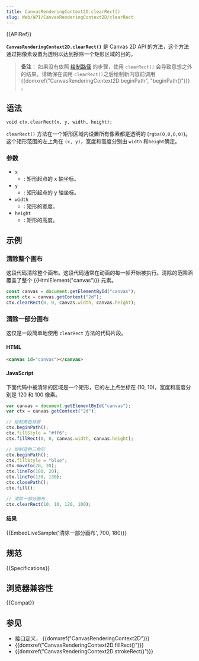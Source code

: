 ```yaml
---
title: CanvasRenderingContext2D.clearRect()
slug: Web/API/CanvasRenderingContext2D/clearRect
---
```


{{APIRef}}

**`CanvasRenderingContext2D.clearRect()`** 是 Canvas 2D API 的方法，这个方法通过把像素设置为透明以达到擦除一个矩形区域的目的。

> **备注：** 如果没有依照 [绘制路径](/zh-CN/docs/Web/API/Canvas_API/Tutorial/Drawing_shapes#%E7%BB%98%E5%88%B6%E8%B7%AF%E5%BE%84) 的步骤，使用 `clearRect()` 会导致意想之外的结果。请确保在调用 `clearRect()`之后绘制新内容前调用{{domxref("CanvasRenderingContext2D.beginPath", "beginPath()")}} 。

## 语法

```
void ctx.clearRect(x, y, width, height);
```

`clearRect()` 方法在一个矩形区域内设置所有像素都是透明的 (`rgba(0,0,0,0)`)。这个矩形范围的左上角在 `(x, y)`，宽度和高度分别由 `width` 和`height`确定。

### 参数

- `x`
  - : 矩形起点的 x 轴坐标。
- `y`
  - : 矩形起点的 y 轴坐标。
- `width`
  - : 矩形的宽度。
- `height`
  - : 矩形的高度。

## 示例

### 清除整个画布

这段代码清除整个画布。这段代码通常在动画的每一帧开始被执行。清除的范围涵覆盖了整个 {{HtmlElement("canvas")}} 元素。

```js
const canvas = document.getElementById("canvas");
const ctx = canvas.getContext("2d");
ctx.clearRect(0, 0, canvas.width, canvas.height);
```

### 清除一部分画布

这仅是一段简单地使用 `clearRect` 方法的代码片段。

#### HTML

```html
<canvas id="canvas"></canvas>
```

#### JavaScript

下面代码中被清除的区域是一个矩形，它的左上点坐标在 (10, 10)，宽度和高度分别是 120 和 100 像素。

```js
var canvas = document.getElementById("canvas");
var ctx = canvas.getContext("2d");

// 绘制黄色背景
ctx.beginPath();
ctx.fillStyle = "#ff6";
ctx.fillRect(0, 0, canvas.width, canvas.height);

// 绘制蓝色三角形
ctx.beginPath();
ctx.fillStyle = "blue";
ctx.moveTo(20, 20);
ctx.lineTo(180, 20);
ctx.lineTo(130, 130);
ctx.closePath();
ctx.fill();

// 清除一部分画布
ctx.clearRect(10, 10, 120, 100);
```

#### 结果

{{EmbedLiveSample('清除一部分画布', 700, 180)}}

## 规范

{{Specifications}}

## 浏览器兼容性

{{Compat}}

## 参见

- 接口定义， {{domxref("CanvasRenderingContext2D")}}
- {{domxref("CanvasRenderingContext2D.fillRect()")}}
- {{domxref("CanvasRenderingContext2D.strokeRect()")}}
